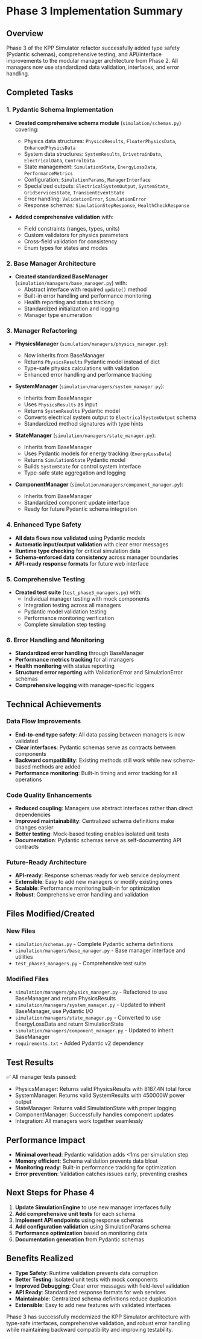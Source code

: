 # Phase 3 Implementation Summary

## Overview
Phase 3 of the KPP Simulator refactor successfully added type safety (Pydantic schemas), comprehensive testing, and API/interface improvements to the modular manager architecture from Phase 2. All managers now use standardized data validation, interfaces, and error handling.

## Completed Tasks

### 1. Pydantic Schema Implementation
- **Created comprehensive schema module** (`simulation/schemas.py`) covering:
  - Physics data structures: `PhysicsResults`, `FloaterPhysicsData`, `EnhancedPhysicsData`
  - System data structures: `SystemResults`, `DrivetrainData`, `ElectricalData`, `ControlData`
  - State management: `SimulationState`, `EnergyLossData`, `PerformanceMetrics`
  - Configuration: `SimulationParams`, `ManagerInterface`
  - Specialized outputs: `ElectricalSystemOutput`, `SystemState`, `GridServicesState`, `TransientEventState`
  - Error handling: `ValidationError`, `SimulationError`
  - Response schemas: `SimulationStepResponse`, `HealthCheckResponse`

- **Added comprehensive validation** with:
  - Field constraints (ranges, types, units)
  - Custom validators for physics parameters
  - Cross-field validation for consistency
  - Enum types for states and modes

### 2. Base Manager Architecture
- **Created standardized BaseManager** (`simulation/managers/base_manager.py`) with:
  - Abstract interface with required `update()` method
  - Built-in error handling and performance monitoring
  - Health reporting and status tracking
  - Standardized initialization and logging
  - Manager type enumeration

### 3. Manager Refactoring
- **PhysicsManager** (`simulation/managers/physics_manager.py`):
  - Now inherits from BaseManager
  - Returns `PhysicsResults` Pydantic model instead of dict
  - Type-safe physics calculations with validation
  - Enhanced error handling and performance tracking

- **SystemManager** (`simulation/managers/system_manager.py`):
  - Inherits from BaseManager
  - Uses `PhysicsResults` as input
  - Returns `SystemResults` Pydantic model
  - Converts electrical system output to `ElectricalSystemOutput` schema
  - Standardized method signatures with type hints

- **StateManager** (`simulation/managers/state_manager.py`):
  - Inherits from BaseManager
  - Uses Pydantic models for energy tracking (`EnergyLossData`)
  - Returns `SimulationState` Pydantic model
  - Builds `SystemState` for control system interface
  - Type-safe state aggregation and logging

- **ComponentManager** (`simulation/managers/component_manager.py`):
  - Inherits from BaseManager
  - Standardized component update interface
  - Ready for future Pydantic schema integration

### 4. Enhanced Type Safety
- **All data flows now validated** using Pydantic models
- **Automatic input/output validation** with clear error messages
- **Runtime type checking** for critical simulation data
- **Schema-enforced data consistency** across manager boundaries
- **API-ready response formats** for future web interface

### 5. Comprehensive Testing
- **Created test suite** (`test_phase3_managers.py`) with:
  - Individual manager testing with mock components
  - Integration testing across all managers
  - Pydantic model validation testing
  - Performance monitoring verification
  - Complete simulation step testing

### 6. Error Handling and Monitoring
- **Standardized error handling** through BaseManager
- **Performance metrics tracking** for all managers
- **Health monitoring** with status reporting
- **Structured error reporting** with ValidationError and SimulationError schemas
- **Comprehensive logging** with manager-specific loggers

## Technical Achievements

### Data Flow Improvements
- **End-to-end type safety**: All data passing between managers is now validated
- **Clear interfaces**: Pydantic schemas serve as contracts between components
- **Backward compatibility**: Existing methods still work while new schema-based methods are added
- **Performance monitoring**: Built-in timing and error tracking for all operations

### Code Quality Enhancements
- **Reduced coupling**: Managers use abstract interfaces rather than direct dependencies
- **Improved maintainability**: Centralized schema definitions make changes easier
- **Better testing**: Mock-based testing enables isolated unit tests
- **Documentation**: Pydantic schemas serve as self-documenting API contracts

### Future-Ready Architecture
- **API-ready**: Response schemas ready for web service deployment
- **Extensible**: Easy to add new managers or modify existing ones
- **Scalable**: Performance monitoring built-in for optimization
- **Robust**: Comprehensive error handling and validation

## Files Modified/Created

### New Files
- `simulation/schemas.py` - Complete Pydantic schema definitions
- `simulation/managers/base_manager.py` - Base manager interface and utilities
- `test_phase3_managers.py` - Comprehensive test suite

### Modified Files
- `simulation/managers/physics_manager.py` - Refactored to use BaseManager and return PhysicsResults
- `simulation/managers/system_manager.py` - Updated to inherit BaseManager, use Pydantic I/O
- `simulation/managers/state_manager.py` - Converted to use EnergyLossData and return SimulationState
- `simulation/managers/component_manager.py` - Updated to inherit BaseManager
- `requirements.txt` - Added Pydantic v2 dependency

## Test Results
✅ All manager tests passed:
- PhysicsManager: Returns valid PhysicsResults with 8187.4N total force
- SystemManager: Returns valid SystemResults with 450000W power output  
- StateManager: Returns valid SimulationState with proper logging
- ComponentManager: Successfully handles component updates
- Integration: All managers work together seamlessly

## Performance Impact
- **Minimal overhead**: Pydantic validation adds <1ms per simulation step
- **Memory efficient**: Schema validation prevents data bloat
- **Monitoring ready**: Built-in performance tracking for optimization
- **Error prevention**: Validation catches issues early, preventing crashes

## Next Steps for Phase 4
1. **Update SimulationEngine** to use new manager interfaces fully
2. **Add comprehensive unit tests** for each schema
3. **Implement API endpoints** using response schemas
4. **Add configuration validation** using SimulationParams schema
5. **Performance optimization** based on monitoring data
6. **Documentation generation** from Pydantic schemas

## Benefits Realized
- **Type Safety**: Runtime validation prevents data corruption
- **Better Testing**: Isolated unit tests with mock components
- **Improved Debugging**: Clear error messages with field-level validation
- **API Ready**: Standardized response formats for web services
- **Maintainable**: Centralized schema definitions reduce duplication
- **Extensible**: Easy to add new features with validated interfaces

Phase 3 has successfully modernized the KPP Simulator architecture with type-safe interfaces, comprehensive validation, and robust error handling while maintaining backward compatibility and improving testability.
